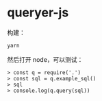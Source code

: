 # queryer-js

构建：

```bash
yarn
```

然后打开 node，可以测试：

```node
> const q = require('.')
> const sql = q.example_sql()
> sql
> console.log(q.query(sql))
```
